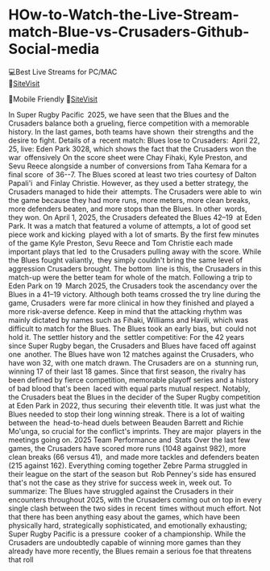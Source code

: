 # HOw-to-Watch-the-Live-Stream-match-Blue-vs-Crusaders-Github-Social-media

💻Best Live Streams for PC/MAC  
🔴[SiteVisit](https://rb.gy/xqgmu2)

📲Mobile  Friendly
🔴[SiteVisit](https://rb.gy/xqgmu2)


In Super Rugby Pacific 2025, we have seen that the Blues and the Crusaders balance both a grueling, fierce competition with a memorable history. In the last games, both teams have shown their strengths and the desire to fight.
Details of a recent match:
Blues lose to Crusaders: April 22, 25, live: Eden Park 3028, which shows the fact that the Crusaders won the war offensively On the score sheet were Chay Fihaki, Kyle Preston, and Sevu Reece alongside a number of conversions from Taha Kemara for a final score of 36--7. The Blues scored at least two tries courtesy of Dalton Papali'i and Finlay Christie. However, as they used a better strategy, the Crusaders managed to hide their attempts. The Crusaders were able to win the game because they had more runs, more meters, more clean breaks, more defenders beaten, and more stops than the Blues. In other words, they won.
On April 1, 2025, the Crusaders defeated the Blues 42–19 at Eden Park. It was a match that featured a volume of attempts, a lot of good set piece work and kicking played with a lot of smarts. By the first few minutes of the game Kyle Preston, Sevu Reece and Tom Christie each made important plays that led to the Crusaders pulling away with the score. While the Blues fought valiantly, they simply couldn't bring the same level of aggression Crusaders brought. The bottom line is this, the Crusaders in this match-up were the better team for whole of the match.
Following a trip to Eden Park on 19 March 2025, the Crusaders took the ascendancy over the Blues in a 41–19 victory. Although both teams crossed the try line during the game, Crusaders were far more clinical in how they finished and played a more risk-averse defence. Keep in mind that the attacking rhythm was mainly dictated by names such as Fihaki, Williams and Havili, which was difficult to match for the Blues. The Blues took an early bias, but could not hold it.
The settler history and the settler competitive:
For the 42 years since Super Rugby began, the Crusaders and Blues have faced off against one another. The Blues have won 12 matches against the Crusaders, who have won 32, with one match drawn. The Crusaders are on a stunning run, winning 17 of their last 18 games.
Since that first season, the rivalry has been defined by fierce competition, memorable playoff series and a history of bad blood that's been laced with equal parts mutual respect. Notably, the Crusaders beat the Blues in the decider of the Super Rugby competition at Eden Park in 2022, thus securing their eleventh title. It was just what the Blues needed to stop their long winning streak.
There is a lot of waiting between the head-to-head duels between Beauden Barrett and Richie Mo'unga, so crucial for the conflict's imprints. They are major players in the meetings going on.
2025 Team Performance and Stats
Over the last few games, the Crusaders have scored more runs (1048 against 982), more clean breaks (66 versus 41), and made more tackles and defenders beaten (215 against 162).
Everything coming together Zebre Parma struggled in their league on the start of the season but Rob Penney's side has ensured that's not the case as they strive for success week in, week out.
To summarize:
The Blues have struggled against the Crusaders in their encounters throughout 2025, with the Crusaders coming out on top in every single clash between the two sides in recent times without much effort. Not that there has been anything easy about the games, which have been physically hard, strategically sophisticated, and emotionally exhausting; Super Rugby Pacific is a pressure cooker of a championship. While the Crusaders are undoubtedly capable of winning more games than they already have more recently, the Blues remain a serious foe that threatens that roll
